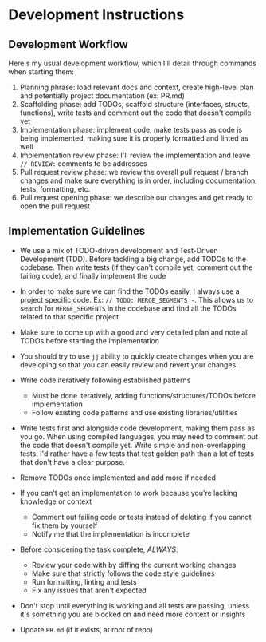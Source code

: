 
# Development Instructions

## Development Workflow

Here's my usual development workflow, which I'll detail through commands when starting them:
1. Planning phrase: load relevant docs and context, create high-level plan and potentially project
   documentation (ex: PR.md)
2. Scaffolding phase: add TODOs, scaffold structure (interfaces, structs, functions), write tests
   and comment out the code that doesn't compile yet
3. Implementation phase: implement code, make tests pass as code is being implemented, making sure
   it is properly formatted and linted as well
4. Implementation review phase: I'll review the implementation and leave `// REVIEW:` comments to
   be addresses
5. Pull request review phase: we review the overall pull request / branch changes and make sure
   everything is in order, including documentation, tests, formatting, etc.
6. Pull request opening phase: we describe our changes and get ready to open the pull request

## Implementation Guidelines

* We use a mix of TODO-driven development and Test-Driven Development (TDD). Before tackling a big
  change, add TODOs to the codebase. Then write tests (if they can't compile yet, comment out the
  failing code), and finally implement the code

* In order to make sure we can find the TODOs easily, I always use a project specific code.
  Ex: `// TODO: MERGE_SEGMENTS -`. This allows us to search for `MERGE_SEGMENTS` in the codebase and find
  all the TODOs related to that specific project

* Make sure to come up with a good and very detailed plan and note all TODOs before starting the
  implementation

* You should try to use `jj` ability to quickly create changes when you are developing so that you
  can easily review and revert your changes.

* Write code iteratively following established patterns
  * Must be done iteratively, adding functions/structures/TODOs before implementation
  * Follow existing code patterns and use existing libraries/utilities

* Write tests first and alongside code development, making them pass as you go. When using compiled
  languages, you may need to comment out the code that doesn't compile yet. Write simple and
  non-overlapping tests. I'd rather have a few tests that test golden path than a lot of tests that
  don't have a clear purpose.

* Remove TODOs once implemented and add more if needed

* If you can't get an implementation to work because you're lacking knowledge or context
  * Comment out failing code or tests instead of deleting if you cannot fix them by yourself
  * Notify me that the implementation is incomplete

* Before considering the task complete, *ALWAYS*:
  * Review your code with by diffing the current working changes
  * Make sure that strictly follows the code style guidelines
  * Run formatting, linting and tests
  * Fix any issues that aren't expected

* Don't stop until everything is working and all tests are passing, unless it's something you are
  blocked on and need more context or insights

* Update `PR.md` (if it exists, at root of repo)

